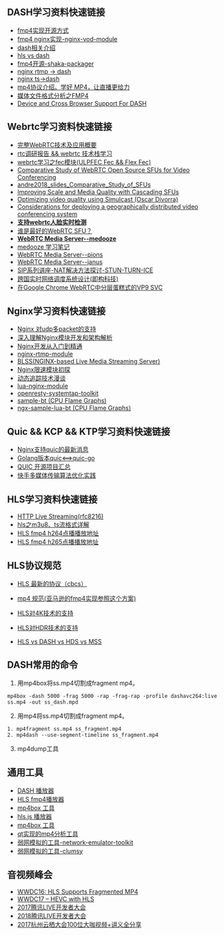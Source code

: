 ## DASH学习资料快速链接

* [fmp4实现开源方式](https://github.com/axiomatic-systems/Bento4)
* [fmp4 nginx实现-nginx-vod-module](https://github.com/kaltura/nginx-vod-module)
* [dash相关介绍](https://bitmovin.com/dynamic-adaptive-streaming-http-mpeg-dash)
* [hls vs dash](https://www.vidbeo.com/blog/hls-vs-dash)
* [fmp4开源-shaka-packager](https://github.com/google/shaka-packager/commit/4891d9a6bf96f3655a7df4b908f96cc036a8c51b)
* [nginx rtmp -> dash](https://github.com/arut/nginx-rtmp-module)
* [nginx ts->dash](https://github.com/arut/nginx-ts-module)
* [mp4协议介绍。学好 MP4，让直播更给力](https://www.villainhr.com/page/2017/08/21/%E5%AD%A6%E5%A5%BD%20MP4%EF%BC%8C%E8%AE%A9%E7%9B%B4%E6%92%AD%E6%9B%B4%E7%BB%99%E5%8A%9B)
* [媒体文件格式分析之FMP4](https://github.com/liwf616/awesome-dash/wiki)
* [Device and Cross Browser Support For DASH](https://bitmovin.com/docs/player/articles/device-and-cross-browser-support)

## Webrtc学习资料快速链接

* [完整WebRTC技术及应用概要](https://mp.weixin.qq.com/s/EC8Yd74HEoIO2QxJe8-iNQ)
* [rtc调研报告 && webrtc 技术栈学习](https://github.com/liwf616/awesome-live-stream/wiki/rtc_research)
* [webrtc学习之fec模块(ULPFEC Fec && Flex Fec)](https://xjsxjtu.github.io/2017-07-16/LearningWebRTC-fec/)
* [Comparative Study of WebRTC Open Source SFUs for Video Conferencing](https://www.cosmosoftware.io/publications/andre2018_Comparative_Study_of_SFUs.pdf)
* [andre2018_slides_Comparative_Study_of_SFUs](https://www.cosmosoftware.io/publications/andre2018_slides_Comparative_Study_of_SFUs.pdf)
* [Improving Scale and Media Quality with Cascading SFUs](https://webrtchacks.com/sfu-cascading/)
* [Optimizing video quality using Simulcast (Oscar Divorra)](https://webrtchacks.com/sfu-simulcast/)
* [Considerations for deploying a geographically distributed video conferencing system](https://jitsi.org/wp-content/uploads/2018/11/ccwc2018-geo.pdf)
* [**支持webrtc人脸实时检测**](https://github.com/justadudewhohacks/face-api.js)
* [谁是最好的WebRTC SFU？](https://mp.weixin.qq.com/s/H_kBcWrzvqFlvSJyPXCeQw)
* [**WebRTC Media Server--medooze**](https://github.com/medooze)
* [medooze 学习笔记](https://github.com/liwf616/awesome-live-stream/wiki/medooze)
* [WebRTC Media Server--pions](https://github.com/pions/webrtc)
* [WebRTC Media Server--janus](https://github.com/meetecho/janus-gateway)
* [SIP系列讲座-NAT解决方法探讨-STUN-TURN-ICE](https://mp.weixin.qq.com/s?__biz=MzA4NjU0NTIwNQ==&mid=2656444027&idx=1&sn=3a5236c3bdff4e411db0f3a3a0d8cded&chksm=8465b821b3123137e21d15d510757b9a344294ab9e53a17975bcca0e351f917daa4793723a4c&scene=21#wechat_redirect)
* [跨国实时网络调度系统设计(即构科技)](https://mp.weixin.qq.com/s/fAD6BG0fW86iTZYv-EPHMA)
* [在Google Chrome WebRTC中分层蛋糕式的VP9 SVC](https://www.zego.im/article/2018/02/26/%E5%9C%A8google-chrome-webrtc%E4%B8%AD%E5%88%86%E5%B1%82%E8%9B%8B%E7%B3%95%E5%BC%8F%E7%9A%84vp9-svc/)

## Nginx学习资料快速链接

* [Nginx 对udp多packet的支持](http://hg.nginx.org/nginx/rev/d27aa9060c95)
* [深入理解Nginx模块开发和架构解析](https://github.com/cjl3080434008/2014/blob/master/read_book/nginx/%E6%B7%B1%E5%85%A5%E7%90%86%E8%A7%A3Nginx%E6%A8%A1%E5%9D%97%E5%BC%80%E5%8F%91%E5%8F%8A%E6%9E%B6%E6%9E%84%E8%A7%A3%E6%9E%90.pdf)
* [Nginx开发从入门到精通](http://tengine.taobao.org/book/)
* [nginx-rtmp-module](https://github.com/arut/nginx-rtmp-module)
* [BLSS(NGINX-based Live Media Streaming Server)](https://github.com/gnolizuh/BLSS)
* [Nginx限速模块初探](https://www.cnblogs.com/CarpenterLee/p/8084533.html)
* [动态追踪技术漫谈](https://openresty.org/posts/dynamic-tracing/)
* [lua-nginx-module](https://github.com/openresty/lua-nginx-module)
* [openresty-systemtap-toolkit ](https://github.com/openresty/openresty-systemtap-toolkit)
* [sample-bt (CPU Flame Graphs)](https://github.com/openresty/openresty-systemtap-toolkit#sample-bt)
* [ngx-sample-lua-bt (CPU Flame Graphs)](https://github.com/openresty/openresty-systemtap-toolkit#ngx-sample-lua-bt)

## Quic && KCP && KTP学习资料快速链接

* [Nginx支持quic的最新消息](https://trac.nginx.org/nginx/ticket/1057)
* [Golang版本quic<==>quic-go](https://github.com/lucas-clemente/quic-go)
* [QUIC 开源项目汇总](https://github.com/quicwg/base-drafts/wiki/Implementations)
* [快手多媒体传输算法优化实践](https://mp.weixin.qq.com/s/iyX6bEBTQxd2V9OXNnvUUA)

## HLS学习资料快速链接

* [HTTP Live Streaming(rfc8216)](https://tools.ietf.org/html/rfc8216)
* [hls之m3u8、ts流格式详解](https://my.oschina.net/u/727148/blog/666824)
* [HLS fmp4 h264点播播放地址](https://bitdash-a.akamaihd.net/content/MI201109210084_1/m3u8s-fmp4/f08e80da-bf1d-4e3d-8899-f0f6155f6efa.m3u8)
* [HLS fmp4 h265点播播放地址](http://bitmovin-a.akamaihd.net/content/dataset/multi-codec/hevc/stream_fmp4.m3u8)

## HLS协议规范

* [HLS 最新的协议（cbcs）](https://tools.ietf.org/html/rfc8216)

* [mp4 规范(亚马逊的fmp4实现参照这个方案)](http://l.web.umkc.edu/lizhu/teaching/2016sp.video-communication/ref/mp4.pdf)

* [HLS对4K技术的支持](http://www.streamingmedia.com/Articles/Editorial/Featured-Articles/Apple-Got-It-Wrong-Encoding-Specs-for-HEVC-in-HLS--121878.aspx)

* [HLS对HDR技术的支持](https://streaminglearningcenter.com/blogs/apple-updates-hls-authoring-spec-4k-hdr.html)

* [HLS vs DASH vs HDS vs MSS](https://bitmovin.com/mpeg-dash-vs-apple-hls-vs-microsoft-smooth-streaming-vs-adobe-hds/)


## DASH常用的命令

1. 用mp4box将ss.mp4切割成fragment mp4。

```shell
mp4box -dash 5000 -frag 5000 -rap -frag-rap -profile dashavc264:live ss.mp4 -out ss_dash.mpd
```

2. 用mp4将ss.mp4切割成fragment mp4。

```shell
1. mp4fragment ss.mp4 ss_fragment.mp4
2. mp4dash --use-segment-timeline ss_fragment.mp4
```

3. mp4dump工具

## 通用工具

* [DASH 播放器](http://reference.dashif.org/dash.js/nightly/samples/dash-if-reference-player/index.html)
* [HLS fmp4播放器](https://bitmovin.com/hls-news-wwdc-2016)
* [mp4box 工具](https://gpac.wp.imt.fr/mp4box/dash/)
* [hls.js 播放器](http://video-dev.github.io/hls.js/demo/)
* [mp4box 工具](https://gpac.wp.imt.fr/mp4box/dash/)
* [qt实现的mp4分析工具](https://github.com/ksvc/MediaParser)
* [弱网模拟的工具-network-emulator-toolkit](https://blog.mrpol.nl/2010/01/14/network-emulator-toolkit/)
* [弱网模拟的工具-clumsy](https://jagt.github.io/clumsy/)


## 音视频峰会

* [WWDC16: HLS Supports Fragmented MP4](https://bitmovin.com/hls-news-wwdc-2016/)
* [WWDC17 – HEVC with HLS](https://bitmovin.com/wwdc17-hevc-hls-apple-just-announced-feature-support-box/)
* [2017腾讯LIVE开发者大会](https://github.com/iv-web/ppts/tree/master/2017_TLC_ppts)
* [2018腾讯LIVE开发者大会](https://github.com/iv-web/ppts/tree/master/2018_TLC_ppts)
* [2017杭州云栖大会100位大咖视频+讲义全分享](https://yq.aliyun.com/articles/231065)
